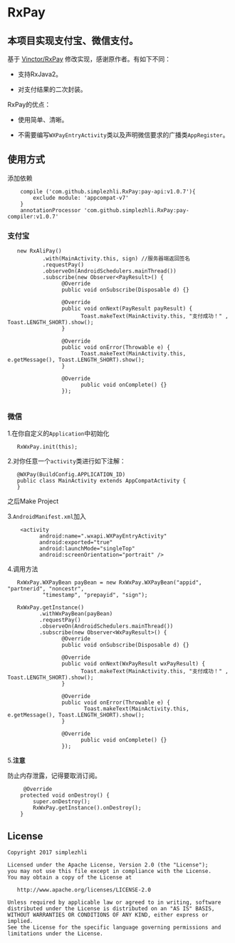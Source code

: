# RxPay

## 本项目实现支付宝、微信支付。

基于 [Vinctor/RxPay](https://github.com/Vinctor/RxPay) 修改实现，感谢原作者。有如下不同：

- 支持RxJava2。

- 对支付结果的二次封装。

RxPay的优点：

- 使用简单、清晰。
      
- 不需要编写`WXPayEntryActivity`类以及声明微信要求的广播类`AppRegister`。

## 使用方式

添加依赖

```
    compile ('com.github.simplezhli.RxPay:pay-api:v1.0.7'){
        exclude module: 'appcompat-v7'
    }
    annotationProcessor 'com.github.simplezhli.RxPay:pay-compiler:v1.0.7'
```

### 支付宝

```
   new RxAliPay()
           .with(MainActivity.this, sign) //服务器端返回签名
           .requestPay()
           .observeOn(AndroidSchedulers.mainThread())
           .subscribe(new Observer<PayResult>() {
                 @Override
                 public void onSubscribe(Disposable d) {}
   
                 @Override
                 public void onNext(PayResult payResult) {
                       Toast.makeText(MainActivity.this, "支付成功！" , Toast.LENGTH_SHORT).show();
                 }
   
                 @Override
                 public void onError(Throwable e) {
                       Toast.makeText(MainActivity.this, e.getMessage(), Toast.LENGTH_SHORT).show();
                 }
   
                 @Override
                       public void onComplete() {}
                 });        
           

```

### 微信

1.在你自定义的`Application`中初始化

```
   RxWxPay.init(this);
```

2.对你任意一个`activity`类进行如下注解：

```
   @WXPay(BuildConfig.APPLICATION_ID)
   public class MainActivity extends AppCompatActivity {
   }
```

之后Make Project

3.`AndroidManifest.xml`加入

```
    <activity
          android:name=".wxapi.WXPayEntryActivity"
          android:exported="true"
          android:launchMode="singleTop"
          android:screenOrientation="portrait" />
```

4.调用方法

```
   RxWxPay.WXPayBean payBean = new RxWxPay.WXPayBean("appid", "partnerid", "noncestr",
           "timestamp", "prepayid", "sign");
   
   RxWxPay.getInstance()
          .withWxPayBean(payBean)
          .requestPay()
          .observeOn(AndroidSchedulers.mainThread())
          .subscribe(new Observer<WxPayResult>() {
                 @Override
                 public void onSubscribe(Disposable d) {}
   
                 @Override
                 public void onNext(WxPayResult wxPayResult) {
                       Toast.makeText(MainActivity.this, "支付成功！" , Toast.LENGTH_SHORT).show();
                 }
   
                 @Override
                 public void onError(Throwable e) {
                        Toast.makeText(MainActivity.this, e.getMessage(), Toast.LENGTH_SHORT).show();
                 }
   
                 @Override
                       public void onComplete() {}
                 });

```

5.**注意**

防止内存泄露，记得要取消订阅。

```
     @Override
    protected void onDestroy() {
        super.onDestroy();
        RxWxPay.getInstance().onDestroy();
    }
```

## License

	Copyright 2017 simplezhli

    Licensed under the Apache License, Version 2.0 (the "License");
    you may not use this file except in compliance with the License.
    You may obtain a copy of the License at

       http://www.apache.org/licenses/LICENSE-2.0

    Unless required by applicable law or agreed to in writing, software
    distributed under the License is distributed on an "AS IS" BASIS,
    WITHOUT WARRANTIES OR CONDITIONS OF ANY KIND, either express or implied.
    See the License for the specific language governing permissions and
    limitations under the License.